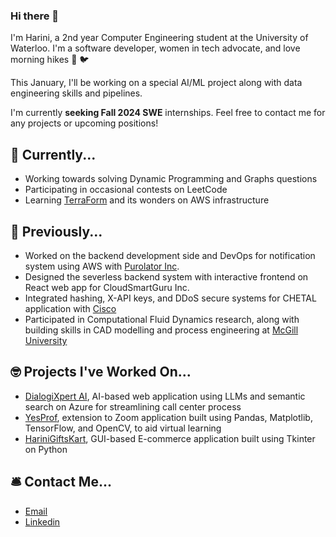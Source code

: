 ### Hi there 👋
    
I'm Harini, a 2nd year Computer Engineering student at the University of Waterloo. I'm a software developer, women in tech advocate, and love morning hikes 🌳 🐦       
    
This January, I'll be working on a special AI/ML project along with data engineering skills and pipelines.           
   
I'm currently **seeking Fall 2024 SWE** internships. Feel free to contact me for any projects or upcoming positions!    

## 🎯 Currently...     
- Working towards solving Dynamic Programming and Graphs questions
- Participating in occasional contests on LeetCode
- Learning [TerraForm](https://developer.hashicorp.com/terraform/tutorials/aws-get-started) and its wonders on AWS infrastructure    

## 🚢 Previously...
- Worked on the backend development side and DevOps for notification system using AWS with [Purolator Inc](https://www.purolator.com/en).
- Designed the severless backend system with interactive frontend on React web app for CloudSmartGuru Inc.
- Integrated hashing, X-API keys, and DDoS secure systems for CHETAL application with [Cisco](https://www.cisco.com/site/ca/en/index.html)
- Participated in Computational Fluid Dynamics research, along with building skills in CAD modelling and process engineering at [McGill University](https://www.mcgill.ca/)

## 🤓 Projects I've Worked On...
- [DialogiXpert AI](https://github.com/harinik05/Call-Center-AI), AI-based web application using LLMs and semantic search on Azure for streamlining call center process
- [YesProf](https://devpost.com/software/yesprof-novel-based-approach-to-facilitate-virtual-learning), extension to Zoom application built using Pandas, Matplotlib, TensorFlow, and OpenCV, to aid virtual learning
- [HariniGiftsKart](https://github.com/harinik05/harini-gifts-kart), GUI-based E-commerce application built using Tkinter on Python

## 🛎️ Contact Me...
- [Email](mailto:h3karthi@uwaterloo.ca)
- [Linkedin](https://www.linkedin.com/in/harini-karthik-612346216/)







